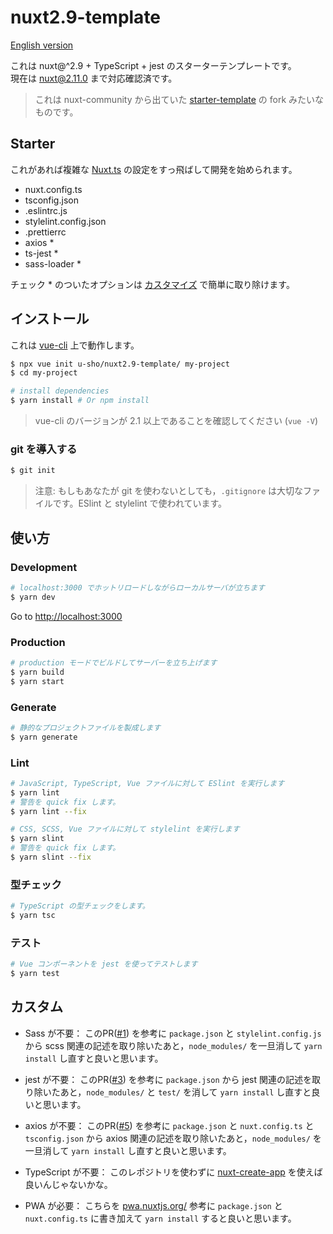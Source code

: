 # nuxt2.9-template

[English version](https://github.com/u-sho/nuxt2.9-template/blob/master/README.md)

これは nuxt@^2.9 + TypeScript + jest のスターターテンプレートです。  
現在は nuxt@2.11.0 まで対応確認済です。

> これは nuxt-community から出ていた [starter-template](https://github.com/nuxt-community/starter-template) の fork みたいなものです。

## Starter

これがあれば複雑な [Nuxt.ts](https://github.com/nuxt/nuxt.js) の設定をすっ飛ばして開発を始められます。

- nuxt.config.ts
- tsconfig.json
- .eslintrc.js
- stylelint.config.json
- .prettierrc
- axios *
- ts-jest *
- sass-loader *

チェック * のついたオプションは [カスタマイズ](#カスタム) で簡単に取り除けます。

## インストール

これは [vue-cli](https://github.com/vuejs/vue-cli) 上で動作します。

``` bash
$ npx vue init u-sho/nuxt2.9-template/ my-project
$ cd my-project

# install dependencies
$ yarn install # Or npm install
```

> vue-cli のバージョンが 2.1 以上であることを確認してください (`vue -V`)

### git を導入する

``` bash
$ git init
```

> 注意: もしもあなたが git を使わないとしても，`.gitignore` は大切なファイルです。ESlint と stylelint で使われています。

## 使い方

### Development

``` bash
# localhost:3000 でホットリロードしながらローカルサーバが立ちます
$ yarn dev
```

Go to [http://localhost:3000](http://localhost:3000)

### Production

``` bash
# production モードでビルドしてサーバーを立ち上げます
$ yarn build
$ yarn start
```

### Generate

``` bash
# 静的なプロジェクトファイルを製成します
$ yarn generate
```

### Lint

``` bash
# JavaScript, TypeScript, Vue ファイルに対して ESlint を実行します
$ yarn lint
# 警告を quick fix します。
$ yarn lint --fix

# CSS, SCSS, Vue ファイルに対して stylelint を実行します 
$ yarn slint
# 警告を quick fix します。
$ yarn slint --fix
```

### 型チェック

``` bash
# TypeScript の型チェックをします。
$ yarn tsc
```

### テスト

``` bash
# Vue コンポーネントを jest を使ってテストします
$ yarn test
```

## カスタム

- Sass が不要： このPR([#1](https://github.com/u-sho/nuxt2.9-template/pull/1)) を参考に `package.json` と `stylelint.config.js` から scss 関連の記述を取り除いたあと，`node_modules/` を一旦消して `yarn install` し直すと良いと思います。

- jest が不要： このPR([#3](https://github.com/u-sho/nuxt2.9-template/pull/3)) を参考に `package.json` から jest 関連の記述を取り除いたあと，`node_modules/` と `test/` を消して `yarn install` し直すと良いと思います。

- axios が不要： このPR([#5](https://github.com/u-sho/nuxt2.9-template/pull/5)) を参考に `package.json` と `nuxt.config.ts` と `tsconfig.json` から axios 関連の記述を取り除いたあと，`node_modules/` を一旦消して `yarn install` し直すと良いと思います。

- TypeScript が不要： このレポジトリを使わずに [nuxt-create-app](https://github.com/nuxt/create-nuxt-app) を使えば良いんじゃないかな。

- PWA が必要： こちらを [pwa.nuxtjs.org/](https://pwa.nuxtjs.org/) 参考に `package.json` と `nuxt.config.ts` に書き加えて `yarn install` すると良いと思います。
